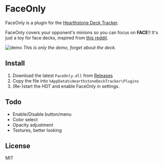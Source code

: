 # FaceOnly
FaceOnly is a plugin for the [Hearthstone Deck Tracker](https://github.com/HearthSim/Hearthstone-Deck-Tracker).  

FaceOnly covers your opponent's minions so you can focus on **FACE**!!
It's just a toy for face decks, inspired from [this reddit](https://www.reddit.com/r/hearthstone/comments/30b5dn/how_to_play_face_hunter_properly/).

![demo](https://cloud.githubusercontent.com/assets/11247099/24262731/f0b0e1d0-1035-11e7-8649-c1e2a40c8481.jpg)
*This is only the demo, forget about the deck.*

## Install
1. Download the latest `FaceOnly.dll` from [Releases](https://github.com/antfu/FaceOnly/releases)
2. Copy the file into `%AppData%\HearthstoneDeckTracker\Plugins`
3. (Re-)start the HDT and enable FaceOnly in settings.

## Todo
- Enable/Disable button/menu
- Color select
- Opacity adjustment
- Textures, better looking

## License
MIT
